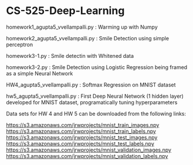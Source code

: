 # CS-525-Deep-Learning

homework1_agupta5_vvellampalli.py : Warming up with Numpy

homework2_agupta5_vvellampalli.py : Smile Detection using simple perceptron

homework3-1.py : Smile detectin with Whitened data

homework3-2.py : Smile Detection using Logistic Regression being framed as a simple Neural Network

HW4_agupta5_vvellampalli.py : Softmax Regression on MNIST dataset

hw5_agupta5_vvellampalli.py : First Deep Neural Network (1 hidden layer) developed for MNIST dataset, programatically tuning hyperparameters




Data sets for HW 4 and HW 5 can be downloaded from the following links:

https://s3.amazonaws.com/jrwprojects/mnist_train_images.npy
https://s3.amazonaws.com/jrwprojects/mnist_train_labels.npy
https://s3.amazonaws.com/jrwprojects/mnist_test_images.npy
https://s3.amazonaws.com/jrwprojects/mnist_test_labels.npy
https://s3.amazonaws.com/jrwprojects/mnist_validation_images.npy
https://s3.amazonaws.com/jrwprojects/mnist_validation_labels.npy
